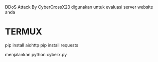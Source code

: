 DDoS Attack By CyberCrossX23
digunakan untuk evaluasi server website anda

# TERMUX
pip install aiohttp
pip install requests

menjalankan 
python cyberx.py
